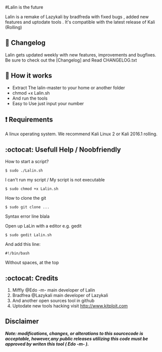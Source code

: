 #Lalin is the future 

Lalin is a remake of Lazykali by bradfreda with fixed bugs , added  new features and uptodate tools . It's compatible with the latest release of Kali (Rolling)

## :scroll: Changelog
Lalin gets updated weekly with new features, improvements and bugfixes. 
Be sure to check out the [Changelog] and Read CHANGELOG.txt


## :book: How it works

* Extract The lalin-master to your home or another folder
* chmod +x Lalin.sh
* And run the tools 
* Easy to Use just input your number


##  :heavy_exclamation_mark: Requirements

A linux operating system. We recommend Kali Linux 2 or Kali 2016.1 rolling. 

## :octocat: Usefull Help / Noobfriendly ###

How to start a script?
```
$ sudo ./Lalin.sh
```

I can't run my script / My script is not executable
```
$ sudo chmod +x Lalin.sh
```

How to clone the git 
```
$ sudo git clone ...
```
Syntax error line blala

Open up LaLin with a editor e.g. gedit
```
$ sudo gedit Lalin.sh
```
And add this line:
```
#!/bin/bash
```
Without spaces, at the top 


## :octocat: Credits
1. Miffly @Edo -m-  main developer of Lalin   
2. Bradfrea @Lazykali main developer of Lazykali 
4. And another open sources tool in github 
5. Uptodate new tools hacking visit http://www.kitploit.com

## Disclaimer

***Note: modifications, changes, or alterations to this sourcecode is acceptable, however,any public releases utilizing this code must be approved by writen this tool ( Edo -m- ).***
